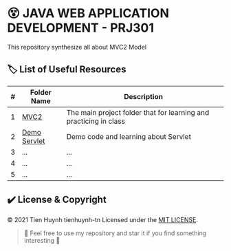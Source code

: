 # :dizzy_face: JAVA WEB APPLICATION DEVELOPMENT - PRJ301

This repository synthesize all about MVC2 Model

## :label: List of Useful Resources

#| Folder Name | Description
-| ----------- | -----------
1| [MVC2](https://github.com/tienhuynh-tn/java-web-application-development-prj301/tree/master/MVC2) | The main project folder that for learning and practicing in class
2| [Demo Servlet](https://github.com/tienhuynh-tn/java-web-application-development-prj301/tree/master/demo-servlet) | Demo code and learning about Servlet
3| ... | ...
4| ... | ... 
5| ... | ... 

## :heavy_check_mark: License & Copyright
&copy; 2021 Tien Huynh tienhuynh-tn Licensed under the [MIT LICENSE](https://github.com/tienhuynh-tn/java-web-application-development-prj301/blob/master/LICENSE).

> :love_you_gesture: Feel free to use my repository and star it if you find something interesting :love_you_gesture:
